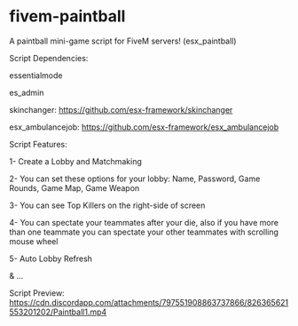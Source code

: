# fivem-paintball
A paintball mini-game script for FiveM servers! (esx_paintball)

Script Dependencies:

essentialmode

es_admin

skinchanger: https://github.com/esx-framework/skinchanger

esx_ambulancejob: https://github.com/esx-framework/esx_ambulancejob

Script Features:

1- Create a Lobby and Matchmaking

2- You can set these options for your lobby: Name, Password, Game Rounds, Game Map, Game Weapon

3- You can see Top Killers on the right-side of screen

4- You can spectate your teammates after your die, also if you have more than one teammate you can spectate your other teammates with scrolling mouse wheel

5- Auto Lobby Refresh

& ...

Script Preview: https://cdn.discordapp.com/attachments/797551908863737866/826365621553201202/Paintball1.mp4
